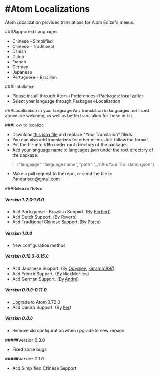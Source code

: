 #Atom Localizations
===
Atom Localization provides translations for Atom Editor's menus.



###Supported Languages
- Chinese - Simplified
- Chinese - Traditional
- Danish
- Dutch
- French
- German
- Japanese
- Portuguese - Brazilian


###Installation
- Please install through Atom->Preferences->Packages: localization
- Select your language through Packages->Localization


###Localization in your language
Any translation in languages not listed above are welcome, as well as better translation for those in list.

###How to localize
- Download [this json file](https://raw.github.com/pandarison/Atom-Localization/master/i18n/default.json) and replace "Your Translation" fileds.
- You can also add translations for other menu. Just follow the format.
- Put the file into /i18n under root directory of the package.
- Add your language name to languages.json under the root directory of the package. 
>{"language":"language name", "path":"../i18n/Your Translation.json"}
- Make a pull request to the repo, or send the file to <Pandarison@gmail.com>









###Release Notes
##### Version 1.2.0-1.6.0
* Add Portuguese - Brazilian Support. (By [Herbert](https://github.com/herberthudson))
* Add Dutch Support. (By [Reverp](https://github.com/Reverp/))
* Add Traditional Chinese Support. (By [Poren](https://github.com/rschiang))

##### Version 1.0.0
* New configuration method

##### Version 0.12.0-0.15.0
* Add Japanese Support. (By [Odyssey](https://github.com/8bitodyssey), [kimama1997](https://github.com/kimama1997))
* Add French Support. (By NickMcFlies)
* Add German Support. (By [André](https://github.com/andrecedik))

##### Version 0.9.0-0.11.0
* Upgrade to Atom 0.72.0
* Add Danish Support. (By [Per](https://github.com/thedataking))

##### Version 0.8.0
* Remove old configuration when upgrade to new version

#####Version 0.3.0
* Fixed some bugs

#####Version 0.1.0
* Add Simplified Chinese Support